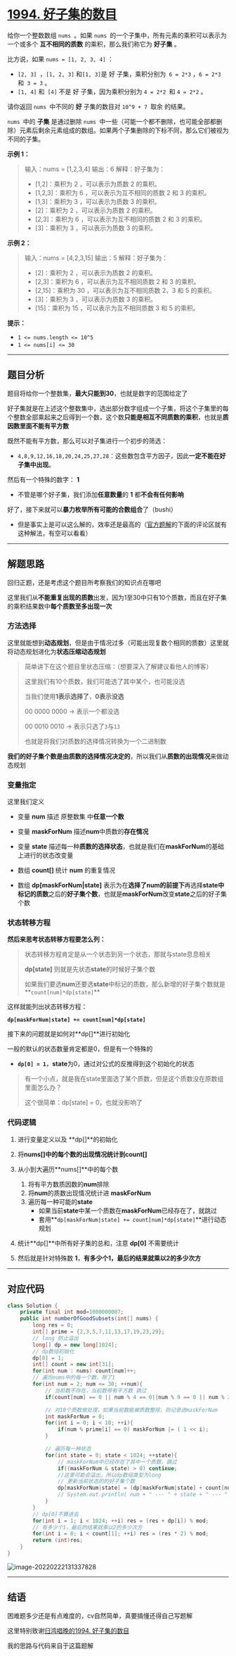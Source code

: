 # [1994. 好子集的数目](https://leetcode-cn.com/problems/the-number-of-good-subsets/)

给你一个整数数组 `nums `。如果 `nums `的一个子集中，所有元素的乘积可以表示为一个或多个 **互不相同的质数** 的乘积，那么我们称它为 **好子集** 。

比方说，如果 `nums = [1, 2, 3, 4]` ：

- `[2, 3] `，`[1, 2, 3]` 和` [1, 3] `是 好 子集，乘积分别为` 6 = 2*3` ，`6 = 2*3` 和` 3 = 3` 。
- `[1, 4]` 和` [4]` 不是 好 子集，因为乘积分别为 `4 = 2*2 `和 `4 = 2*2` 。

请你返回 `nums `中不同的 **好** 子集的数目对 `10^9 + 7 `取余 的结果。

`nums `中的 **子集** 是通过删除 `nums `中一些（可能一个都不删除，也可能全部都删除）元素后剩余元素组成的数组。如果两个子集删除的下标不同，那么它们被视为不同的子集。

 

**示例 1：**

> 输入：nums = [1,2,3,4]
> 输出：6
> 解释：好子集为：
>
> - [1,2]：乘积为 2 ，可以表示为质数 2 的乘积。
> - [1,2,3]：乘积为 6 ，可以表示为互不相同的质数 2 和 3 的乘积。
> - [1,3]：乘积为 3 ，可以表示为质数 3 的乘积。
> - [2]：乘积为 2 ，可以表示为质数 2 的乘积。
> - [2,3]：乘积为 6 ，可以表示为互不相同的质数 2 和 3 的乘积。
> - [3]：乘积为 3 ，可以表示为质数 3 的乘积。

**示例 2：**

> 输入：nums = [4,2,3,15]
> 输出：5
> 解释：好子集为：
>
> - [2]：乘积为 2 ，可以表示为质数 2 的乘积。
> - [2,3]：乘积为 6 ，可以表示为互不相同质数 2 和 3 的乘积。
> - [2,15]：乘积为 30 ，可以表示为互不相同质数 2，3 和 5 的乘积。
> - [3]：乘积为 3 ，可以表示为质数 3 的乘积。
> - [15]：乘积为 15 ，可以表示为互不相同质数 3 和 5 的乘积。

**提示：**

- `1 <= nums.length <= 10^5`
- `1 <= nums[i] <= 30`

---

## 题目分析

题目将给你一个整数集，**最大只能到30**，也就是数字的范围给定了

好子集就是在上述这个整数集中，选出部分数字组成一个子集，将这个子集里的每个整数全部乘起来之后得到一个数，这个数**只能是相互不同质数的乘积**，也就是**质因数里面不能有平方数**

既然不能有平方数，那么可以对子集进行一个初步的筛选：

- `4,8,9,12,16,18,20,24,25,27,28`：这些数包含平方因子，因此**一定不能在好子集中出现**。

然后有一个特殊的数字： **1**

- 不管是哪个好子集，我们添加**任意数量**的 **1** 都**不会有任何影响**

好了，接下来就可以**暴力枚举所有可能的合数组合**了（bushi）

- 但是事实上是可以这么解的，效率还是最高的（[官方题解](https://leetcode-cn.com/problems/the-number-of-good-subsets/solution/hao-zi-ji-de-shu-mu-by-leetcode-solution-ky65/)的下面的评论区就有这种解法，有空可以看看）

---

## 解题思路

回归正题，还是考虑这个题目所考察我们的知识点在哪吧

这里我们从**不能重复出现的质数**出发，因为1至30中只有10个质数，而且在好子集的乘积结果数中**每个质数至多出现一次**

### 方法选择

这里就能想到**动态规划**，但是由于情况过多（可能出现复数个相同的质数）这里就将动态规划进化为**状态压缩动态规划**

> 简单讲下在这个题目里状态压缩：（想要深入了解建议看他人的博客）
>
> 这里我们有10个质数，我们可能选了其中某个，也可能没选
>
> 当我们使用**1表示选择了**，**0表示没选**
>
> 00 0000 0000 -> 表示一个都没选
>
> 00 0010 0010 -> 表示只选了`3`与`13`
>
> 也就是将我们对质数的选择情况转换为一个二进制数

**我们的好子集个数是由质数的选择情况决定的**，所以我们从**质数的出现情况**来做动态规划

### 变量指定

这里我们定义

- 变量 **num** 描述 原整数集 中**任意一个数**
- 变量 **maskForNum** 描述**num**中质数的**存在情况**

- 变量 **state** 描述每一种**质数的选择状态**，也就是我们在**maskForNum**的基础上进行的状态改变量
- 数组 **count[]** 统计 **num** 的重复情况
- 数组 **dp[maskForNum|state]** 表示为在**选择了num的前提下**再选择**state中标记的质数**之后的**好子集个数**，也就是**maskForNum**改变**state**之后的好子集个数

### 状态转移方程

**然后来思考状态转移方程要怎么列：**

> 状态转移方程肯定是从一个状态到另一个状态，那就与state息息相关
>
> **dp[state]** 则就是先状态**state**的时候好子集个数
>
> 如果我们要选**num**还要选**state**中标记的质数，那么新增的好子集个数就是**`count[num]*dp[state]`**

这样就能列出状态转移方程：

**`dp[maskForNum|state] += count[num]*dp[state]`**

接下来的问题就是如何对**dp[]**进行初始化

一般的默认的状态数量肯定都是0，但是有一个特殊的

- **`dp[0] = 1`**，**state**为0，通过对公式的反推得到这个初始化的状态

> 有一个小点，就是我在state里面选了某个质数，但是这个质数没在原数组里面怎么办？
>
> 这个很简单：dp[state] = 0，也就没影响了



### 代码逻辑

1. 进行变量定义以及 **dp[]**的初始化
2. 将**nums[]**中的每个数的出现情况统计到**count[]**
3. 从小到大遍历**nums[]**中的每个数
	1. 将有平方数质因数的**num**排除
	2. 将**num**的质数出现情况统计进 **maskForNum**
	3. 遍历每一种可能的**state**
		- 如果当前**state**中某一个质数在**maskForNum**已经存在了，就跳过
		- 套用**`dp[maskForNum|state] += count[num]*dp[state]`**进行动态规划

4. 统计**dp[]**中所有好子集的总和，注意 **dp[0]** 不需要统计
5. 然后就是针对特殊数 **1**，**有多少个1，最后的结果就乘以2的多少次方**

---

## 对应代码

```java
class Solution {
    private final int mod=1000000007;
    public int numberOfGoodSubsets(int[] nums) {
        long res = 0;
        int[] prime = {2,3,5,7,11,13,17,19,23,29};
        // long 防止溢出
        long[] dp = new long[1024];
        // dp数组初始化
        dp[0] = 1;
        int[] count = new int[31];
        for(int num : nums) count[num]++;
        // 遍历nums中的每一个数，除了1
        for(int num = 2; num <= 30; ++num){
            // 当前数不存在，当前数带有平方数 跳过
            if(count[num] == 0 || num % 4 == 0||num % 9 == 0 || num % 25 == 0) continue;

            // 对10个质数做处理，如果当前数能被质数整除，则记录进maskForNum
            int maskForNum = 0;
            for(int i = 0; i < 10; ++i){
                if(num % prime[i] == 0) maskForNum |= ( 1 << i);
            }

            // 遍历每一种状态
            for(int state = 0; state < 1024; ++state){
                // maskForNum中已经存在了其中一个质数，跳过
                if((maskForNum & state) > 0) continue;
                //这里可能会溢出，所以dp数组类型为long
                // 更新当前状态的的好子集个数
                dp[maskForNum|state] = (dp[maskForNum|state] + count[num] * dp[state])%mod;
                // System.out.println( num + " --- " + state + " --- " + dp[state]);
            }
        }
        // dp[0]不算进去
        for(int i = 1; i < 1024; ++i) res = (res + dp[i]) % mod;
        // 有多少个1，最后的结果就乘以2的多少次方
        for(int i = 0; i < count[1]; ++i) res = (res * 2) % mod;
        return (int)res;
    }
}
```

![image-20220222131337828](http://pic.livorth.cn/img/image-20220222131337828.png)

---

## 结语

困难题多少还是有点难度的，cv自然简单，真要搞懂还得自己写题解

这里特别致谢[归鸿唱晚的1994. 好子集的数目](https://www.cnblogs.com/Frank-Hong/p/15335301.html)

我的思路与代码来自于这篇题解


